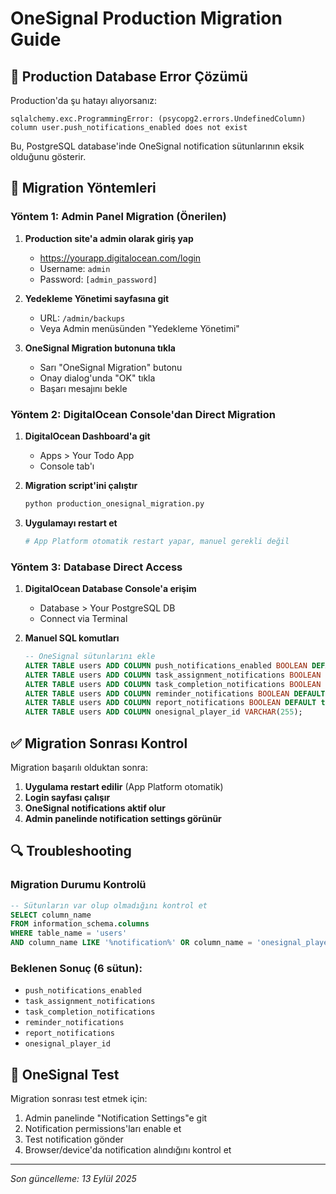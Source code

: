# OneSignal Production Migration Guide

## 🚨 Production Database Error Çözümü

Production'da şu hatayı alıyorsanız:
```
sqlalchemy.exc.ProgrammingError: (psycopg2.errors.UndefinedColumn) column user.push_notifications_enabled does not exist
```

Bu, PostgreSQL database'inde OneSignal notification sütunlarının eksik olduğunu gösterir.

## 🔧 Migration Yöntemleri

### Yöntem 1: Admin Panel Migration (Önerilen)

1. **Production site'a admin olarak giriş yap**
   - https://yourapp.digitalocean.com/login
   - Username: `admin`
   - Password: `[admin_password]`

2. **Yedekleme Yönetimi sayfasına git**
   - URL: `/admin/backups`
   - Veya Admin menüsünden "Yedekleme Yönetimi"

3. **OneSignal Migration butonuna tıkla**
   - Sarı "OneSignal Migration" butonu
   - Onay dialog'unda "OK" tıkla
   - Başarı mesajını bekle

### Yöntem 2: DigitalOcean Console'dan Direct Migration

1. **DigitalOcean Dashboard'a git**
   - Apps > Your Todo App
   - Console tab'ı

2. **Migration script'ini çalıştır**
   ```bash
   python production_onesignal_migration.py
   ```

3. **Uygulamayı restart et**
   ```bash
   # App Platform otomatik restart yapar, manuel gerekli değil
   ```

### Yöntem 3: Database Direct Access

1. **DigitalOcean Database Console'a erişim**
   - Database > Your PostgreSQL DB
   - Connect via Terminal

2. **Manuel SQL komutları**
   ```sql
   -- OneSignal sütunlarını ekle
   ALTER TABLE users ADD COLUMN push_notifications_enabled BOOLEAN DEFAULT true;
   ALTER TABLE users ADD COLUMN task_assignment_notifications BOOLEAN DEFAULT true;
   ALTER TABLE users ADD COLUMN task_completion_notifications BOOLEAN DEFAULT true;
   ALTER TABLE users ADD COLUMN reminder_notifications BOOLEAN DEFAULT true;
   ALTER TABLE users ADD COLUMN report_notifications BOOLEAN DEFAULT true;
   ALTER TABLE users ADD COLUMN onesignal_player_id VARCHAR(255);
   ```

## ✅ Migration Sonrası Kontrol

Migration başarılı olduktan sonra:

1. **Uygulama restart edilir** (App Platform otomatik)
2. **Login sayfası çalışır**
3. **OneSignal notifications aktif olur**
4. **Admin panelinde notification settings görünür**

## 🔍 Troubleshooting

### Migration Durumu Kontrolü
```sql
-- Sütunların var olup olmadığını kontrol et
SELECT column_name 
FROM information_schema.columns 
WHERE table_name = 'users' 
AND column_name LIKE '%notification%' OR column_name = 'onesignal_player_id';
```

### Beklenen Sonuç (6 sütun):
- `push_notifications_enabled`
- `task_assignment_notifications` 
- `task_completion_notifications`
- `reminder_notifications`
- `report_notifications`
- `onesignal_player_id`

## 📱 OneSignal Test

Migration sonrası test etmek için:
1. Admin panelinde "Notification Settings"e git
2. Notification permissions'ları enable et
3. Test notification gönder
4. Browser/device'da notification alındığını kontrol et

---
*Son güncelleme: 13 Eylül 2025*
